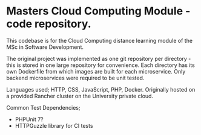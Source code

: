# Masters Cloud Computing Module - code repository.

This codebase is for the Cloud Computing distance learning module of the MSc in Software Development.

The original project was implemented as one git repository per directory - this is stored in one large repository for convenience.
Each directory has its own Dockerfile from which images are built for each microservice. Only backend microservices were required to be unit tested.

Languages used; HTTP, CSS, JavaScript, PHP, Docker. Originally hosted on a provided Rancher cluster on the University private cloud.

Common Test Dependencies;<br>
- PHPUnit 7?<br>
- HTTPGuzzle library for CI tests
